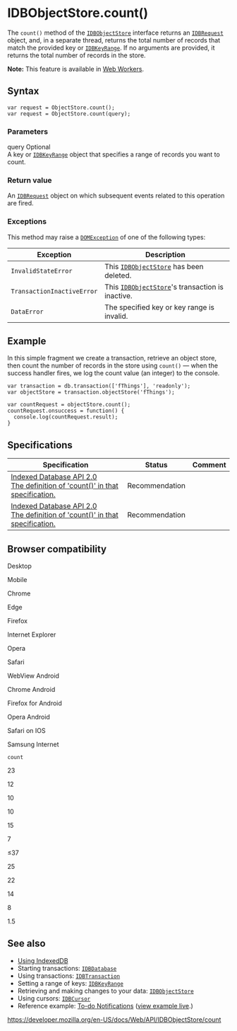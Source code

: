 # IDBObjectStore.count()

The `count()` method of the [`IDBObjectStore`](../idbobjectstore) interface returns an [`IDBRequest`](../idbrequest) object, and, in a separate thread, returns the total number of records that match the provided key or [`IDBKeyRange`](../idbkeyrange). If no arguments are provided, it returns the total number of records in the store.

**Note:** This feature is available in [Web Workers](../web_workers_api).

## Syntax

    var request = ObjectStore.count();
    var request = ObjectStore.count(query);

### Parameters

query <span class="badge inline optional">Optional</span>  
A key or [`IDBKeyRange`](../idbkeyrange) object that specifies a range of records you want to count.

### Return value

An [`IDBRequest`](../idbrequest) object on which subsequent events related to this operation are fired.

### Exceptions

This method may raise a [`DOMException`](../domexception) of one of the following types:

<table><thead><tr class="header"><th>Exception</th><th>Description</th></tr></thead><tbody><tr class="odd"><td><code>InvalidStateError</code></td><td>This <a href="../idbobjectstore"><code>IDBObjectStore</code></a> has been deleted.</td></tr><tr class="even"><td><code>TransactionInactiveError</code></td><td>This <a href="../idbobjectstore"><code>IDBObjectStore</code></a>'s transaction is inactive.</td></tr><tr class="odd"><td><code>DataError</code></td><td>The specified key or key range is invalid.</td></tr></tbody></table>

## Example

In this simple fragment we create a transaction, retrieve an object store, then count the number of records in the store using `count()` — when the success handler fires, we log the count value (an integer) to the console.

    var transaction = db.transaction(['fThings'], 'readonly');
    var objectStore = transaction.objectStore('fThings');

    var countRequest = objectStore.count();
    countRequest.onsuccess = function() {
      console.log(countRequest.result);
    }

## Specifications

<table><thead><tr class="header"><th>Specification</th><th>Status</th><th>Comment</th></tr></thead><tbody><tr class="odd"><td><a href="https://www.w3.org/TR/IndexedDB/#dom-idbobjectstore-count">Indexed Database API 2.0<br />
<span class="small">The definition of 'count()' in that specification.</span></a></td><td><span class="spec-rec">Recommendation</span></td><td></td></tr><tr class="even"><td><a href="https://www.w3.org/TR/IndexedDB/#dom-idbobjectstore-count">Indexed Database API 2.0<br />
<span class="small">The definition of 'count()' in that specification.</span></a></td><td><span class="spec-rec">Recommendation</span></td><td></td></tr></tbody></table>

## Browser compatibility

Desktop

Mobile

Chrome

Edge

Firefox

Internet Explorer

Opera

Safari

WebView Android

Chrome Android

Firefox for Android

Opera Android

Safari on IOS

Samsung Internet

`count`

23

12

10

10

15

7

≤37

25

22

14

8

1.5

## See also

- [Using IndexedDB](../indexeddb_api/using_indexeddb)
- Starting transactions: [`IDBDatabase`](../idbdatabase)
- Using transactions: [`IDBTransaction`](../idbtransaction)
- Setting a range of keys: [`IDBKeyRange`](../idbkeyrange)
- Retrieving and making changes to your data: [`IDBObjectStore`](../idbobjectstore)
- Using cursors: [`IDBCursor`](../idbcursor)
- Reference example: [To-do Notifications](https://github.com/mdn/to-do-notifications/tree/gh-pages) ([view example live](https://mdn.github.io/to-do-notifications/).)

<a href="https://developer.mozilla.org/en-US/docs/Web/API/IDBObjectStore/count" class="_attribution-link">https://developer.mozilla.org/en-US/docs/Web/API/IDBObjectStore/count</a>
